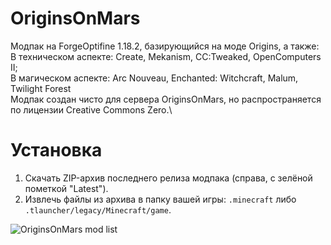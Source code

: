 # OriginsOnMars
Модпак на ForgeOptifine 1.18.2, базирующийся на моде Origins, а также:\
В техническом аспекте: Create, Mekanism, CC:Tweaked, OpenComputers II;\
В магическом аспекте: Arc Nouveau, Enchanted: Witchcraft, Malum, Twilight Forest\
Модпак создан чисто для сервера OriginsOnMars, но распространяется по лицензии Creative Commons Zero.\

# Установка
1) Скачать ZIP-архив последнего релиза модпака (справа, с зелёной пометкой "Latest").
2) Извлечь файлы из архива в папку вашей игры: `.minecraft` либо `.tlauncher/legacy/Minecraft/game`.

![OriginsOnMars mod list](https://i.imgur.com/UtK033x.jpg "OriginsOnMars mods")

